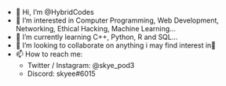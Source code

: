 - 👋 Hi, I’m @HybridCodes
- 👀 I’m interested in Computer Programming, Web Development, Networking, Ethical Hacking, Machine Learning...
- 🌱 I’m currently learning C++, Python, R and SQL...
- 💞️ I’m looking to collaborate on anything i may find interest in🤗
- 📫 How to reach me:
    - Twitter / Instagram: @skye_pod3
    - Discord: skyee#6015

<!---
HybridCodes/HybridCodes is a ✨ special ✨ repository because its `README.md` (this file) appears on your GitHub profile.
You can click the Preview link to take a look at your changes.
--->
